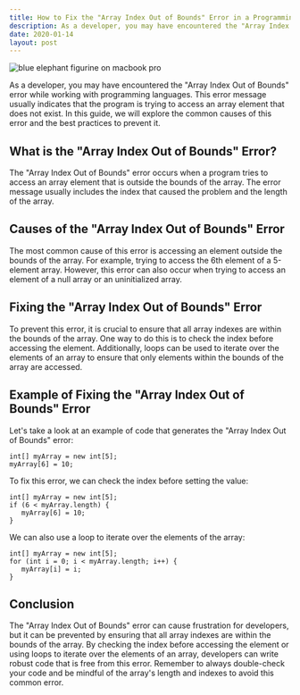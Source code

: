 ```yaml
---
title: How to Fix the "Array Index Out of Bounds" Error in a Programming Language
description: As a developer, you may have encountered the "Array Index Out of Bounds" error while working with programming languages. This error message usually indicates that the program is trying to access an array element that does not exist. In this guide, we will explore the common causes of this error and the best practices to prevent it.
date: 2020-01-14
layout: post
---
```


<article>
  <img alt="blue elephant figurine on macbook pro" src="https://images.unsplash.com/photo-1599507593499-a3f7d7d97667?crop=entropy&amp;cs=tinysrgb&amp;fit=max&amp;fm=jpg&amp;ixid=Mnw0NDU0NTZ8MHwxfHNlYXJjaHwxfHxIb3clMjB0byUyMEZpeCUyMHRoZSUyMCUyMkFycmF5JTIwSW5kZXglMjBPdXQlMjBvZiUyMEJvdW5kcyUyMiUyMEVycm9yJTIwaW4lMjBhJTIwUHJvZ3JhbW1pbmclMjBMYW5ndWFnZXxlbnwwfDB8fHwxNjgzNjYwOTIx&amp;ixlib=rb-4.0.3&amp;q=80&amp;w=1080"/>
  <p>As a developer, you may have encountered the "Array Index Out of Bounds" error while working with programming languages. This error message usually indicates that the program is trying to access an array element that does not exist. In this guide, we will explore the common causes of this error and the best practices to prevent it.</p>
  <h2>What is the "Array Index Out of Bounds" Error?</h2>
  <p>The "Array Index Out of Bounds" error occurs when a program tries to access an array element that is outside the bounds of the array. The error message usually includes the index that caused the problem and the length of the array.</p>
  <h2>Causes of the "Array Index Out of Bounds" Error</h2>
  <p>The most common cause of this error is accessing an element outside the bounds of the array. For example, trying to access the 6th element of a 5-element array. However, this error can also occur when trying to access an element of a null array or an uninitialized array.</p>
  <h2>Fixing the "Array Index Out of Bounds" Error</h2>
  <p>To prevent this error, it is crucial to ensure that all array indexes are within the bounds of the array. One way to do this is to check the index before accessing the element. Additionally, loops can be used to iterate over the elements of an array to ensure that only elements within the bounds of the array are accessed.</p>
  <h2>Example of Fixing the "Array Index Out of Bounds" Error</h2>
  <p>Let's take a look at an example of code that generates the "Array Index Out of Bounds" error:</p>
  <pre><code>int[] myArray = new int[5];
myArray[6] = 10;</code></pre>
  <p>To fix this error, we can check the index before setting the value:</p>
  <pre><code>int[] myArray = new int[5];
if (6 &lt; myArray.length) {
   myArray[6] = 10;
}</code></pre>
  <p>We can also use a loop to iterate over the elements of the array:</p>
  <pre><code>int[] myArray = new int[5];
for (int i = 0; i &lt; myArray.length; i++) {
   myArray[i] = i;
}</code></pre>
  <h2>Conclusion</h2>
  <p>The "Array Index Out of Bounds" error can cause frustration for developers, but it can be prevented by ensuring that all array indexes are within the bounds of the array. By checking the index before accessing the element or using loops to iterate over the elements of an array, developers can write robust code that is free from this error. Remember to always double-check your code and be mindful of the array's length and indexes to avoid this common error.</p>
</article>
